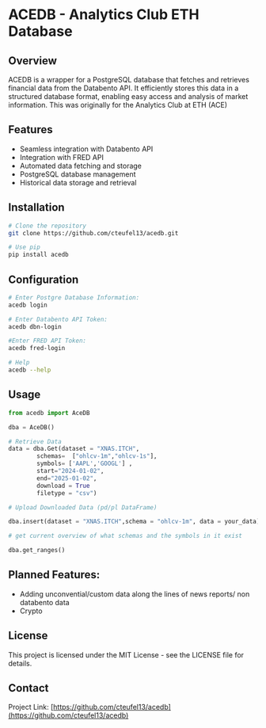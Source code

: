 # ACEDB - Analytics Club ETH Database

## Overview
ACEDB is a wrapper for a PostgreSQL database that fetches and retrieves financial data from the Databento API. It efficiently stores this data in a structured database format, enabling easy access and analysis of market information. This was originally for the Analytics Club at ETH (ACE)

## Features
- Seamless integration with Databento API
- Integration with FRED API
- Automated data fetching and storage
- PostgreSQL database management
- Historical data storage and retrieval

## Installation
```bash
# Clone the repository
git clone https://github.com/cteufel13/acedb.git

# Use pip
pip install acedb
```

## Configuration

```bash
# Enter Postgre Database Information:
acedb login

# Enter Databento API Token:
acedb dbn-login

#Enter FRED API Token:
acedb fred-login

# Help
acedb --help
```

## Usage
```python
from acedb import AceDB

dba = AceDB()

# Retrieve Data
data = dba.Get(dataset = "XNAS.ITCH",
        schemas=  ["ohlcv-1m","ohlcv-1s"],
        symbols= ['AAPL','GOOGL'] ,
        start="2024-01-02",
        end="2025-01-02",
        download = True
        filetype = "csv")

# Upload Downloaded Data (pd/pl DataFrame)

dba.insert(dataset = "XNAS.ITCH",schema = "ohlcv-1m", data = your_data)

# get current overview of what schemas and the symbols in it exist

dba.get_ranges()
```

## Planned Features:
- Adding unconvential/custom data along the lines of news reports/ non databento data
- Crypto

## License
This project is licensed under the MIT License - see the LICENSE file for details.

## Contact
Project Link: [https://github.com/cteufel13/acedb](https://github.com/cteufel13/acedb)